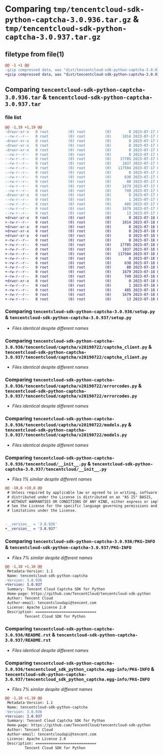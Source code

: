 # Comparing `tmp/tencentcloud-sdk-python-captcha-3.0.936.tar.gz` & `tmp/tencentcloud-sdk-python-captcha-3.0.937.tar.gz`

## filetype from file(1)

```diff
@@ -1 +1 @@
-gzip compressed data, was "dist/tencentcloud-sdk-python-captcha-3.0.936.tar", last modified: Mon Jul 17 00:19:11 2023, max compression
+gzip compressed data, was "dist/tencentcloud-sdk-python-captcha-3.0.937.tar", last modified: Tue Jul 18 00:18:46 2023, max compression
```

## Comparing `tencentcloud-sdk-python-captcha-3.0.936.tar` & `tencentcloud-sdk-python-captcha-3.0.937.tar`

### file list

```diff
@@ -1,19 +1,19 @@
-drwxr-xr-x   0 root         (0) root         (0)        0 2023-07-17 00:19:11.000000 tencentcloud-sdk-python-captcha-3.0.936/
--rw-r--r--   0 root         (0) root         (0)     1014 2023-07-17 00:19:11.000000 tencentcloud-sdk-python-captcha-3.0.936/setup.py
-drwxr-xr-x   0 root         (0) root         (0)        0 2023-07-17 00:19:11.000000 tencentcloud-sdk-python-captcha-3.0.936/tencentcloud/
-drwxr-xr-x   0 root         (0) root         (0)        0 2023-07-17 00:19:11.000000 tencentcloud-sdk-python-captcha-3.0.936/tencentcloud/captcha/
-drwxr-xr-x   0 root         (0) root         (0)        0 2023-07-17 00:19:11.000000 tencentcloud-sdk-python-captcha-3.0.936/tencentcloud/captcha/v20190722/
--rw-r--r--   0 root         (0) root         (0)        0 2023-07-17 00:19:11.000000 tencentcloud-sdk-python-captcha-3.0.936/tencentcloud/captcha/v20190722/__init__.py
--rw-r--r--   0 root         (0) root         (0)    17785 2023-07-17 00:19:11.000000 tencentcloud-sdk-python-captcha-3.0.936/tencentcloud/captcha/v20190722/captcha_client.py
--rw-r--r--   0 root         (0) root         (0)     1037 2023-07-17 00:19:11.000000 tencentcloud-sdk-python-captcha-3.0.936/tencentcloud/captcha/v20190722/errorcodes.py
--rw-r--r--   0 root         (0) root         (0)   117504 2023-07-17 00:19:11.000000 tencentcloud-sdk-python-captcha-3.0.936/tencentcloud/captcha/v20190722/models.py
--rw-r--r--   0 root         (0) root         (0)        0 2023-07-17 00:19:11.000000 tencentcloud-sdk-python-captcha-3.0.936/tencentcloud/captcha/__init__.py
--rw-r--r--   0 root         (0) root         (0)      630 2023-07-17 00:19:11.000000 tencentcloud-sdk-python-captcha-3.0.936/tencentcloud/__init__.py
--rw-r--r--   0 root         (0) root         (0)       88 2023-07-17 00:19:11.000000 tencentcloud-sdk-python-captcha-3.0.936/setup.cfg
--rw-r--r--   0 root         (0) root         (0)     1679 2023-07-17 00:19:11.000000 tencentcloud-sdk-python-captcha-3.0.936/PKG-INFO
--rw-r--r--   0 root         (0) root         (0)      749 2023-07-17 00:19:11.000000 tencentcloud-sdk-python-captcha-3.0.936/README.rst
-drwxr-xr-x   0 root         (0) root         (0)        0 2023-07-17 00:19:11.000000 tencentcloud-sdk-python-captcha-3.0.936/tencentcloud_sdk_python_captcha.egg-info/
--rw-r--r--   0 root         (0) root         (0)        1 2023-07-17 00:19:11.000000 tencentcloud-sdk-python-captcha-3.0.936/tencentcloud_sdk_python_captcha.egg-info/dependency_links.txt
--rw-r--r--   0 root         (0) root         (0)      485 2023-07-17 00:19:11.000000 tencentcloud-sdk-python-captcha-3.0.936/tencentcloud_sdk_python_captcha.egg-info/SOURCES.txt
--rw-r--r--   0 root         (0) root         (0)     1679 2023-07-17 00:19:11.000000 tencentcloud-sdk-python-captcha-3.0.936/tencentcloud_sdk_python_captcha.egg-info/PKG-INFO
--rw-r--r--   0 root         (0) root         (0)       13 2023-07-17 00:19:11.000000 tencentcloud-sdk-python-captcha-3.0.936/tencentcloud_sdk_python_captcha.egg-info/top_level.txt
+drwxr-xr-x   0 root         (0) root         (0)        0 2023-07-18 00:18:46.000000 tencentcloud-sdk-python-captcha-3.0.937/
+-rw-r--r--   0 root         (0) root         (0)     1014 2023-07-18 00:18:45.000000 tencentcloud-sdk-python-captcha-3.0.937/setup.py
+drwxr-xr-x   0 root         (0) root         (0)        0 2023-07-18 00:18:46.000000 tencentcloud-sdk-python-captcha-3.0.937/tencentcloud/
+drwxr-xr-x   0 root         (0) root         (0)        0 2023-07-18 00:18:46.000000 tencentcloud-sdk-python-captcha-3.0.937/tencentcloud/captcha/
+drwxr-xr-x   0 root         (0) root         (0)        0 2023-07-18 00:18:46.000000 tencentcloud-sdk-python-captcha-3.0.937/tencentcloud/captcha/v20190722/
+-rw-r--r--   0 root         (0) root         (0)        0 2023-07-18 00:18:45.000000 tencentcloud-sdk-python-captcha-3.0.937/tencentcloud/captcha/v20190722/__init__.py
+-rw-r--r--   0 root         (0) root         (0)    17785 2023-07-18 00:18:45.000000 tencentcloud-sdk-python-captcha-3.0.937/tencentcloud/captcha/v20190722/captcha_client.py
+-rw-r--r--   0 root         (0) root         (0)     1037 2023-07-18 00:18:45.000000 tencentcloud-sdk-python-captcha-3.0.937/tencentcloud/captcha/v20190722/errorcodes.py
+-rw-r--r--   0 root         (0) root         (0)   117504 2023-07-18 00:18:45.000000 tencentcloud-sdk-python-captcha-3.0.937/tencentcloud/captcha/v20190722/models.py
+-rw-r--r--   0 root         (0) root         (0)        0 2023-07-18 00:18:45.000000 tencentcloud-sdk-python-captcha-3.0.937/tencentcloud/captcha/__init__.py
+-rw-r--r--   0 root         (0) root         (0)      630 2023-07-18 00:18:45.000000 tencentcloud-sdk-python-captcha-3.0.937/tencentcloud/__init__.py
+-rw-r--r--   0 root         (0) root         (0)       88 2023-07-18 00:18:46.000000 tencentcloud-sdk-python-captcha-3.0.937/setup.cfg
+-rw-r--r--   0 root         (0) root         (0)     1679 2023-07-18 00:18:46.000000 tencentcloud-sdk-python-captcha-3.0.937/PKG-INFO
+-rw-r--r--   0 root         (0) root         (0)      749 2023-07-18 00:18:45.000000 tencentcloud-sdk-python-captcha-3.0.937/README.rst
+drwxr-xr-x   0 root         (0) root         (0)        0 2023-07-18 00:18:46.000000 tencentcloud-sdk-python-captcha-3.0.937/tencentcloud_sdk_python_captcha.egg-info/
+-rw-r--r--   0 root         (0) root         (0)        1 2023-07-18 00:18:46.000000 tencentcloud-sdk-python-captcha-3.0.937/tencentcloud_sdk_python_captcha.egg-info/dependency_links.txt
+-rw-r--r--   0 root         (0) root         (0)      485 2023-07-18 00:18:46.000000 tencentcloud-sdk-python-captcha-3.0.937/tencentcloud_sdk_python_captcha.egg-info/SOURCES.txt
+-rw-r--r--   0 root         (0) root         (0)     1679 2023-07-18 00:18:46.000000 tencentcloud-sdk-python-captcha-3.0.937/tencentcloud_sdk_python_captcha.egg-info/PKG-INFO
+-rw-r--r--   0 root         (0) root         (0)       13 2023-07-18 00:18:46.000000 tencentcloud-sdk-python-captcha-3.0.937/tencentcloud_sdk_python_captcha.egg-info/top_level.txt
```

### Comparing `tencentcloud-sdk-python-captcha-3.0.936/setup.py` & `tencentcloud-sdk-python-captcha-3.0.937/setup.py`

 * *Files identical despite different names*

### Comparing `tencentcloud-sdk-python-captcha-3.0.936/tencentcloud/captcha/v20190722/captcha_client.py` & `tencentcloud-sdk-python-captcha-3.0.937/tencentcloud/captcha/v20190722/captcha_client.py`

 * *Files identical despite different names*

### Comparing `tencentcloud-sdk-python-captcha-3.0.936/tencentcloud/captcha/v20190722/errorcodes.py` & `tencentcloud-sdk-python-captcha-3.0.937/tencentcloud/captcha/v20190722/errorcodes.py`

 * *Files identical despite different names*

### Comparing `tencentcloud-sdk-python-captcha-3.0.936/tencentcloud/captcha/v20190722/models.py` & `tencentcloud-sdk-python-captcha-3.0.937/tencentcloud/captcha/v20190722/models.py`

 * *Files identical despite different names*

### Comparing `tencentcloud-sdk-python-captcha-3.0.936/tencentcloud/__init__.py` & `tencentcloud-sdk-python-captcha-3.0.937/tencentcloud/__init__.py`

 * *Files 1% similar despite different names*

```diff
@@ -10,8 +10,8 @@
 # Unless required by applicable law or agreed to in writing, software
 # distributed under the License is distributed on an "AS IS" BASIS,
 # WITHOUT WARRANTIES OR CONDITIONS OF ANY KIND, either express or implied.
 # See the License for the specific language governing permissions and
 # limitations under the License.
 
 
-__version__ = '3.0.936'
+__version__ = '3.0.937'
```

### Comparing `tencentcloud-sdk-python-captcha-3.0.936/PKG-INFO` & `tencentcloud-sdk-python-captcha-3.0.937/PKG-INFO`

 * *Files 7% similar despite different names*

```diff
@@ -1,10 +1,10 @@
 Metadata-Version: 1.1
 Name: tencentcloud-sdk-python-captcha
-Version: 3.0.936
+Version: 3.0.937
 Summary: Tencent Cloud Captcha SDK for Python
 Home-page: https://github.com/TencentCloud/tencentcloud-sdk-python
 Author: Tencent Cloud
 Author-email: tencentcloudapi@tencent.com
 License: Apache License 2.0
 Description: ============================
         Tencent Cloud SDK for Python
```

### Comparing `tencentcloud-sdk-python-captcha-3.0.936/README.rst` & `tencentcloud-sdk-python-captcha-3.0.937/README.rst`

 * *Files identical despite different names*

### Comparing `tencentcloud-sdk-python-captcha-3.0.936/tencentcloud_sdk_python_captcha.egg-info/PKG-INFO` & `tencentcloud-sdk-python-captcha-3.0.937/tencentcloud_sdk_python_captcha.egg-info/PKG-INFO`

 * *Files 7% similar despite different names*

```diff
@@ -1,10 +1,10 @@
 Metadata-Version: 1.1
 Name: tencentcloud-sdk-python-captcha
-Version: 3.0.936
+Version: 3.0.937
 Summary: Tencent Cloud Captcha SDK for Python
 Home-page: https://github.com/TencentCloud/tencentcloud-sdk-python
 Author: Tencent Cloud
 Author-email: tencentcloudapi@tencent.com
 License: Apache License 2.0
 Description: ============================
         Tencent Cloud SDK for Python
```

